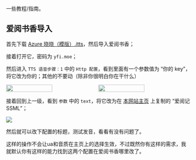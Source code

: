 一些教程/指南。

## 爱阅书香导入

首先下载 <a href="files/Azure晓晓（模版）.itts" download="Azure晓晓（模版）.itts" target="_blank">Azure 晓晓（模版）.itts</a>，然后导入爱阅书香；

接着打开它，密码为 `yfi.moe`；

然后进入 `TTS 语音步骤：1` 中的 `Http 配置`，看到里面有一个参数值为 “你的 key”，将它改为你的；其他的不要动（除非你很明白你在干什么）

<div style="display: flex;">
    <img src="img/select-http-config.jpeg" width="50%" style="margin: 0px 0px;">
    <img src="img/http-config.jpeg" width="50%" style="margin: 0px 0px;">
</div>

接着回到上一级，看到 `参数` 中的 `text`，将它改为在 [本网站主页](/) 上复制的 “爱阅记 SSML”；

![](img/text.jpeg)

然后就可以改下配置的标题，测试发音，看看有没有问题了。

这样的操作不会让ua和音质在主页上的选择生效，不过既然你有这样的需求，我就默认你有这样的能力找到这两个配置在爱阅书香哪里改了。
